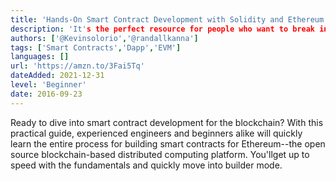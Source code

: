 ```yaml
---
title: 'Hands-On Smart Contract Development with Solidity and Ethereum: From Fundamentals to Deployment'
description: 'It's the perfect resource for people who want to break into the smart contract field but don't know where to start.'
authors: ['@Kevinsolorio','@randallkanna']
tags: ['Smart Contracts','Dapp','EVM']
languages: []
url: 'https://amzn.to/3Fai5Tq'
dateAdded: 2021-12-31
level: 'Beginner'
date: 2016-09-23
---
```


Ready to dive into smart contract development for the blockchain? With this practical guide, experienced engineers and beginners alike will quickly learn the entire process for building smart contracts for Ethereum--the open source blockchain-based distributed computing platform. You'llget up to speed with the fundamentals and quickly move into builder mode.